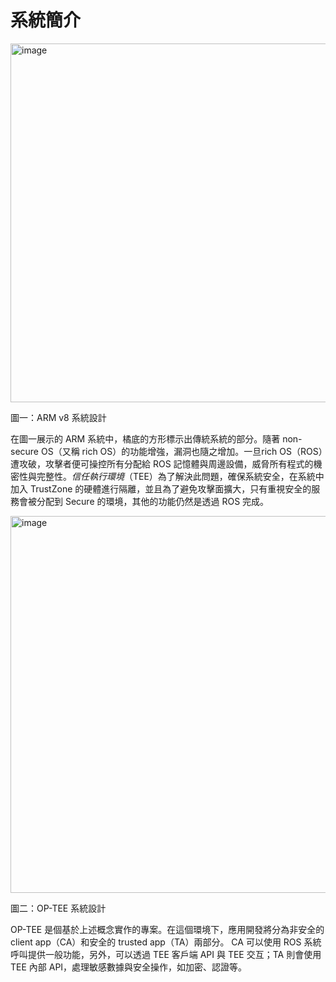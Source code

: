 # 系統簡介

<img width="890" height="574" alt="image" src="https://github.com/user-attachments/assets/2e80f0ee-8f9d-4af3-95db-c32f9683e51b" />

圖一：ARM v8 系統設計

在圖一展示的 ARM 系統中，橘底的方形標示出傳統系統的部分。隨著 non-secure OS（又稱 rich OS）的功能增強，漏洞也隨之增加。一旦rich OS（ROS）遭攻破，攻擊者便可操控所有分配給 ROS 記憶體與周邊設備，威脅所有程式的機密性與完整性。*信任執行環境*（TEE）為了解決此問題，確保系統安全，在系統中加入 TrustZone 的硬體進行隔離，並且為了避免攻擊面擴大，只有重視安全的服務會被分配到 Secure 的環境，其他的功能仍然是透過 ROS 完成。

<img width="859" height="603" alt="image" src="https://github.com/user-attachments/assets/257d6688-c667-4e8a-8d00-6038251fda74" />

圖二：OP-TEE 系統設計

OP-TEE 是個基於上述概念實作的專案。在這個環境下，應用開發將分為非安全的 client app（CA）和安全的 trusted app（TA）兩部分。 CA 可以使用 ROS 系統呼叫提供一般功能，另外，可以透過 TEE 客戶端 API 與 TEE 交互；TA 則會使用 TEE 內部 API，處理敏感數據與安全操作，如加密、認證等。
